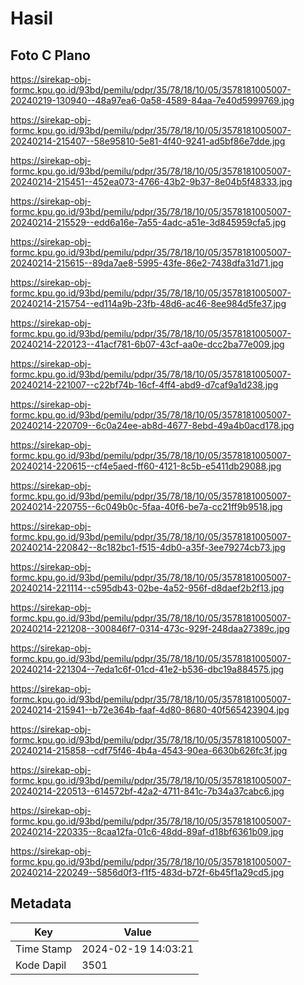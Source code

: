# Hasil

## Foto C Plano

https://sirekap-obj-formc.kpu.go.id/93bd/pemilu/pdpr/35/78/18/10/05/3578181005007-20240219-130940--48a97ea6-0a58-4589-84aa-7e40d5999769.jpg

https://sirekap-obj-formc.kpu.go.id/93bd/pemilu/pdpr/35/78/18/10/05/3578181005007-20240214-215407--58e95810-5e81-4f40-9241-ad5bf86e7dde.jpg

https://sirekap-obj-formc.kpu.go.id/93bd/pemilu/pdpr/35/78/18/10/05/3578181005007-20240214-215451--452ea073-4766-43b2-9b37-8e04b5f48333.jpg

https://sirekap-obj-formc.kpu.go.id/93bd/pemilu/pdpr/35/78/18/10/05/3578181005007-20240214-215529--edd6a16e-7a55-4adc-a51e-3d845959cfa5.jpg

https://sirekap-obj-formc.kpu.go.id/93bd/pemilu/pdpr/35/78/18/10/05/3578181005007-20240214-215615--89da7ae8-5995-43fe-86e2-7438dfa31d71.jpg

https://sirekap-obj-formc.kpu.go.id/93bd/pemilu/pdpr/35/78/18/10/05/3578181005007-20240214-215754--ed114a9b-23fb-48d6-ac46-8ee984d5fe37.jpg

https://sirekap-obj-formc.kpu.go.id/93bd/pemilu/pdpr/35/78/18/10/05/3578181005007-20240214-220123--41acf781-6b07-43cf-aa0e-dcc2ba77e009.jpg

https://sirekap-obj-formc.kpu.go.id/93bd/pemilu/pdpr/35/78/18/10/05/3578181005007-20240214-221007--c22bf74b-16cf-4ff4-abd9-d7caf9a1d238.jpg

https://sirekap-obj-formc.kpu.go.id/93bd/pemilu/pdpr/35/78/18/10/05/3578181005007-20240214-220709--6c0a24ee-ab8d-4677-8ebd-49a4b0acd178.jpg

https://sirekap-obj-formc.kpu.go.id/93bd/pemilu/pdpr/35/78/18/10/05/3578181005007-20240214-220615--cf4e5aed-ff60-4121-8c5b-e5411db29088.jpg

https://sirekap-obj-formc.kpu.go.id/93bd/pemilu/pdpr/35/78/18/10/05/3578181005007-20240214-220755--6c049b0c-5faa-40f6-be7a-cc21ff9b9518.jpg

https://sirekap-obj-formc.kpu.go.id/93bd/pemilu/pdpr/35/78/18/10/05/3578181005007-20240214-220842--8c182bc1-f515-4db0-a35f-3ee79274cb73.jpg

https://sirekap-obj-formc.kpu.go.id/93bd/pemilu/pdpr/35/78/18/10/05/3578181005007-20240214-221114--c595db43-02be-4a52-956f-d8daef2b2f13.jpg

https://sirekap-obj-formc.kpu.go.id/93bd/pemilu/pdpr/35/78/18/10/05/3578181005007-20240214-221208--300846f7-0314-473c-929f-248daa27389c.jpg

https://sirekap-obj-formc.kpu.go.id/93bd/pemilu/pdpr/35/78/18/10/05/3578181005007-20240214-221304--7eda1c6f-01cd-41e2-b536-dbc19a884575.jpg

https://sirekap-obj-formc.kpu.go.id/93bd/pemilu/pdpr/35/78/18/10/05/3578181005007-20240214-215941--b72e364b-faaf-4d80-8680-40f565423904.jpg

https://sirekap-obj-formc.kpu.go.id/93bd/pemilu/pdpr/35/78/18/10/05/3578181005007-20240214-215858--cdf75f46-4b4a-4543-90ea-6630b626fc3f.jpg

https://sirekap-obj-formc.kpu.go.id/93bd/pemilu/pdpr/35/78/18/10/05/3578181005007-20240214-220513--614572bf-42a2-4711-841c-7b34a37cabc6.jpg

https://sirekap-obj-formc.kpu.go.id/93bd/pemilu/pdpr/35/78/18/10/05/3578181005007-20240214-220335--8caa12fa-01c6-48dd-89af-d18bf6361b09.jpg

https://sirekap-obj-formc.kpu.go.id/93bd/pemilu/pdpr/35/78/18/10/05/3578181005007-20240214-220249--5856d0f3-f1f5-483d-b72f-6b45f1a29cd5.jpg


## Metadata

| Key        | Value               |
| ---------- | ------------------- |
| Time Stamp | 2024-02-19 14:03:21 |
| Kode Dapil | 3501                |



